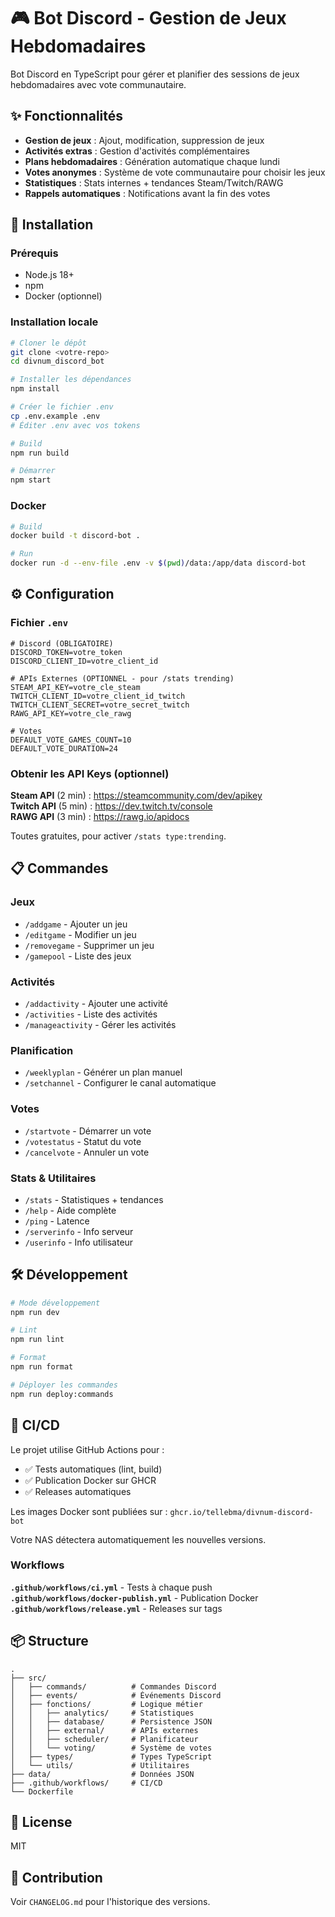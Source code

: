 # 🎮 Bot Discord - Gestion de Jeux Hebdomadaires

Bot Discord en TypeScript pour gérer et planifier des sessions de jeux hebdomadaires avec vote communautaire.

## ✨ Fonctionnalités

- **Gestion de jeux** : Ajout, modification, suppression de jeux
- **Activités extras** : Gestion d'activités complémentaires
- **Plans hebdomadaires** : Génération automatique chaque lundi
- **Votes anonymes** : Système de vote communautaire pour choisir les jeux
- **Statistiques** : Stats internes + tendances Steam/Twitch/RAWG
- **Rappels automatiques** : Notifications avant la fin des votes

## 🚀 Installation

### Prérequis
- Node.js 18+
- npm
- Docker (optionnel)

### Installation locale

```bash
# Cloner le dépôt
git clone <votre-repo>
cd divnum_discord_bot

# Installer les dépendances
npm install

# Créer le fichier .env
cp .env.example .env
# Éditer .env avec vos tokens

# Build
npm run build

# Démarrer
npm start
```

### Docker

```bash
# Build
docker build -t discord-bot .

# Run
docker run -d --env-file .env -v $(pwd)/data:/app/data discord-bot
```

## ⚙️ Configuration

### Fichier `.env`

```env
# Discord (OBLIGATOIRE)
DISCORD_TOKEN=votre_token
DISCORD_CLIENT_ID=votre_client_id

# APIs Externes (OPTIONNEL - pour /stats trending)
STEAM_API_KEY=votre_cle_steam
TWITCH_CLIENT_ID=votre_client_id_twitch
TWITCH_CLIENT_SECRET=votre_secret_twitch
RAWG_API_KEY=votre_cle_rawg

# Votes
DEFAULT_VOTE_GAMES_COUNT=10
DEFAULT_VOTE_DURATION=24
```

### Obtenir les API Keys (optionnel)

**Steam API** (2 min) : https://steamcommunity.com/dev/apikey  
**Twitch API** (5 min) : https://dev.twitch.tv/console  
**RAWG API** (3 min) : https://rawg.io/apidocs

Toutes gratuites, pour activer `/stats type:trending`.

## 📋 Commandes

### Jeux
- `/addgame` - Ajouter un jeu
- `/editgame` - Modifier un jeu
- `/removegame` - Supprimer un jeu
- `/gamepool` - Liste des jeux

### Activités
- `/addactivity` - Ajouter une activité
- `/activities` - Liste des activités
- `/manageactivity` - Gérer les activités

### Planification
- `/weeklyplan` - Générer un plan manuel
- `/setchannel` - Configurer le canal automatique

### Votes
- `/startvote` - Démarrer un vote
- `/votestatus` - Statut du vote
- `/cancelvote` - Annuler un vote

### Stats & Utilitaires
- `/stats` - Statistiques + tendances
- `/help` - Aide complète
- `/ping` - Latence
- `/serverinfo` - Info serveur
- `/userinfo` - Info utilisateur

## 🛠️ Développement

```bash
# Mode développement
npm run dev

# Lint
npm run lint

# Format
npm run format

# Déployer les commandes
npm run deploy:commands
```

## 🐳 CI/CD

Le projet utilise GitHub Actions pour :
- ✅ Tests automatiques (lint, build)
- ✅ Publication Docker sur GHCR
- ✅ Releases automatiques

Les images Docker sont publiées sur : `ghcr.io/tellebma/divnum-discord-bot`

Votre NAS détectera automatiquement les nouvelles versions.

### Workflows

**`.github/workflows/ci.yml`** - Tests à chaque push  
**`.github/workflows/docker-publish.yml`** - Publication Docker  
**`.github/workflows/release.yml`** - Releases sur tags

## 📦 Structure

```
.
├── src/
│   ├── commands/          # Commandes Discord
│   ├── events/            # Événements Discord
│   ├── fonctions/         # Logique métier
│   │   ├── analytics/     # Statistiques
│   │   ├── database/      # Persistence JSON
│   │   ├── external/      # APIs externes
│   │   ├── scheduler/     # Planificateur
│   │   └── voting/        # Système de votes
│   ├── types/             # Types TypeScript
│   └── utils/             # Utilitaires
├── data/                  # Données JSON
├── .github/workflows/     # CI/CD
└── Dockerfile
```

## 📄 License

MIT

## 🤝 Contribution

Voir `CHANGELOG.md` pour l'historique des versions.



